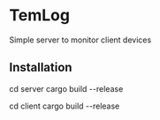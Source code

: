 # TemLog

Simple server to monitor client devices

## Installation

cd server
cargo build --release

cd client
cargo build --release

